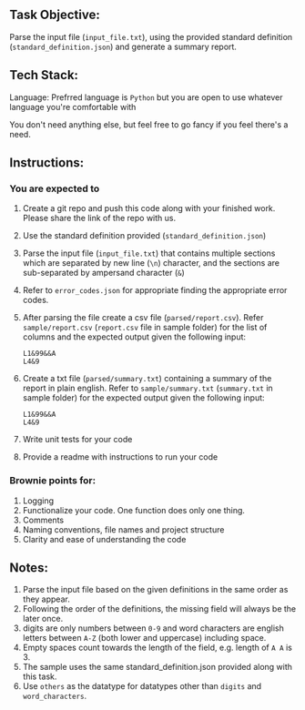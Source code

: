 
## Task Objective:

Parse the input file (`input_file.txt`), using the provided standard definition  (`standard_definition.json`) and generate a summary report.

## Tech Stack:

Language: Prefrred language is `Python` but you are open to use whatever language you're comfortable with 

You don't need anything else, but feel free to go fancy if you feel there's a need. 

## Instructions: 

### You are expected to 

1. Create a git repo and push this code along with your finished work. Please share the link of the repo with us. 
2. Use the standard definition provided (`standard_definition.json`)
3. Parse the input file (`input_file.txt`) that contains multiple sections which are separated by new line (`\n`) character, and the sections are sub-separated by ampersand character (`&`)
4. Refer to `error_codes.json` for appropriate finding the appropriate error codes. 
5. After parsing the file create a csv file (`parsed/report.csv`). Refer `sample/report.csv` (`report.csv` file in sample folder) for the list of columns and the expected output given the following input:

	```
	L1&99&&A
	L4&9
	```

6. Create a txt file (`parsed/summary.txt`) containing a summary of the report in plain english. Refer to `sample/summary.txt` (`summary.txt` in sample folder) for the expected output given the following input: 

	```
	L1&99&&A
	L4&9
	```

7. Write unit tests for your code 
8. Provide a readme with instructions to run your code 

### Brownie points for:
1. Logging 
2. Functionalize your code. One function does only one thing. 
3. Comments 
4. Naming conventions, file names and project structure
5. Clarity and ease of understanding the code

## Notes: 

1. Parse the input file based on the given definitions in the same order as they appear.  
2. Following the order of the definitions, the missing field will always be the later once. 
3. digits are only numbers between `0-9` and word characters are english letters between `A-Z` (both lower and uppercase) including space.
4. Empty spaces count towards the length of the field, e.g. length of `A A` is 3. 
5. The sample uses the same standard_definition.json provided along with this task.
6. Use `others` as the datatype for datatypes other than `digits` and `word_characters`. 